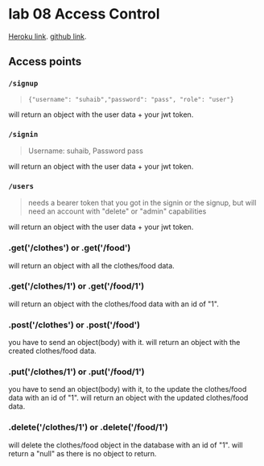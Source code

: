# lab 08 Access Control

[Heroku link](https://class-08.herokuapp.com/).
[github link](https://github.com/Suhaib-Ersan/class-08/tree/main).


## Access points

### `/signup`

> `{"username": "suhaib","password": "pass", "role": "user"}`

  
will return an object with the user data + your jwt token.


### `/signin`

> Username: suhaib, Password pass

will return an object with the user data + your jwt token.

### `/users`

> needs a bearer token that you got in the signin or the signup, but will need an account with "delete" or "admin" capabilities 

will return an object with the user data + your jwt token.


### .get('/clothes') or .get('/food')   

will return an object with all the clothes/food data.

### .get('/clothes/1') or .get('/food/1')   

will return an object with the clothes/food data with an id of "1".

### .post('/clothes') or .post('/food')   

you have to send an object(body) with it.
will return an object with the created clothes/food data.

### .put('/clothes/1') or .put('/food/1')   

you have to send an object(body) with it, to the update the clothes/food data with an id of "1".
will return an object with the updated clothes/food data.

### .delete('/clothes/1') or .delete('/food/1')   

will delete the clothes/food object in the database with an id of "1".
will return a "null" as there is no object to return.

